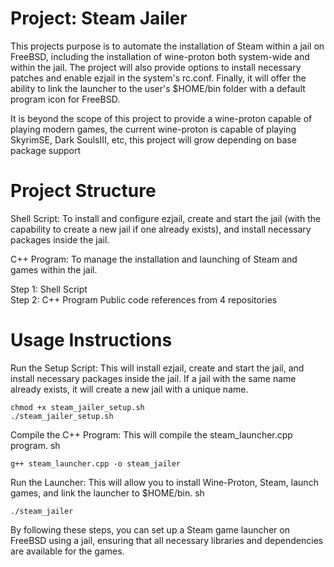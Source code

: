 # Project: Steam Jailer

This projects purpose is to automate the installation of Steam within a jail on FreeBSD, including the installation of wine-proton both system-wide and within the jail. The project will also provide options to install necessary patches and enable ezjail in the system's rc.conf. Finally, it will offer the ability to link the launcher to the user's $HOME/bin folder with a default program icon for FreeBSD.

It is beyond the scope of this project to provide a wine-proton capable of playing modern games, the current wine-proton is capable of playing SkyrimSE, Dark SoulsIII, etc, this project will grow depending on base package support

# Project Structure

Shell Script: To install and configure ezjail, create and start the jail (with the capability to create a new jail if one already exists), and install necessary packages inside the jail. 

C++ Program: To manage the installation and launching of Steam and games within the jail.

Step 1: Shell Script \
Step 2: C++ Program
Public code references from 4 repositories

# Usage Instructions

Run the Setup Script: This will install ezjail, create and start the jail, and install necessary packages inside the jail. If a jail with the same name already exists, it will create a new jail with a unique name.
    
    chmod +x steam_jailer_setup.sh
    ./steam_jailer_setup.sh

Compile the C++ Program: This will compile the steam_launcher.cpp program.
sh

    g++ steam_launcher.cpp -o steam_jailer

Run the Launcher: This will allow you to install Wine-Proton, Steam, launch games, and link the launcher to $HOME/bin.
sh

    ./steam_jailer

By following these steps, you can set up a Steam game launcher on FreeBSD using a jail, ensuring that all necessary libraries and dependencies are available for the games.
